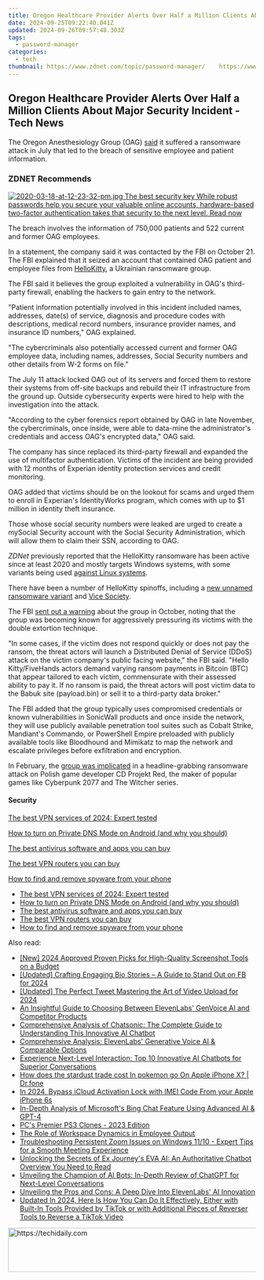 ```yaml
---
title: Oregon Healthcare Provider Alerts Over Half a Million Clients About Major Security Incident - Tech News
date: 2024-09-25T09:22:40.041Z
updated: 2024-09-26T09:57:48.303Z
tags:
  - password-manager
categories:
  - tech
thumbnail: https://www.zdnet.com/topic/password-manager/    https://www.zdnet.com/a/img/resize/9d9a2bd154002583e26033a492cce61fbc4f291d/2020/09/28/6ce2ab9c-621c-4b07-90a2-7fb82fe7c55c/istock-1185282377.jpg?width=170&height=128&fit=crop&auto=webp
---
```


## Oregon Healthcare Provider Alerts Over Half a Million Clients About Major Security Incident - Tech News

The Oregon Anesthesiology Group (OAG) [said](https://www.oaginformation.com/) it suffered a ransomware attack in July that led to the breach of sensitive employee and patient information.

### **ZDNET** Recommends

[![2020-03-18-at-12-23-32-pm.jpg](https://www.zdnet.com/a/img/resize/3c34ebf72342b1f0704550e1e2edf445f0628572/2020/03/18/7c2e2258-7566-4e66-9059-a1a8aedf00b4/2020-03-18-at-12-23-32-pm.jpg?auto=webp&fit=crop&frame=1&height=238.5&width=459) The best security key While robust passwords help you secure your valuable online accounts, hardware-based two-factor authentication takes that security to the next level.  Read now](https://www.zdnet.com/article/best-security-key/)

The breach involves the information of 750,000 patients and 522 current and former OAG employees. 

In a statement, the company said it was contacted by the FBI on October 21\. The FBI explained that it seized an account that contained OAG patient and employee files from [HelloKitty](https://www.zdnet.com/article/this-new-malware-highlights-widespread-adoption-of-golang-language-by-cyberattackers/), a Ukrainian ransomware group. 

The FBI said it believes the group exploited a vulnerability in OAG's third-party firewall, enabling the hackers to gain entry to the network. 

"Patient information potentially involved in this incident included names, addresses, date(s) of service, diagnosis and procedure codes with descriptions, medical record numbers, insurance provider names, and insurance ID numbers," OAG explained. 

"The cybercriminals also potentially accessed current and former OAG employee data, including names, addresses, Social Security numbers and other details from W-2 forms on file."

The July 11 attack locked OAG out of its servers and forced them to restore their systems from off-site backups and rebuild their IT infrastructure from the ground up. Outside cybersecurity experts were hired to help with the investigation into the attack. 

"According to the cyber forensics report obtained by OAG in late November, the cybercriminals, once inside, were able to data-mine the administrator's credentials and access OAG's encrypted data," OAG said.

The company has since replaced its third-party firewall and expanded the use of multifactor authentication. Victims of the incident are being provided with 12 months of Experian identity protection services and credit monitoring. 

OAG added that victims should be on the lookout for scams and urged them to enroll in Experian's IdentityWorks program, which comes with up to $1 million in identity theft insurance.

Those whose social security numbers were leaked are urged to create a mySocial Security account with the Social Security Administration, which will allow them to claim their SSN, according to OAG. 

_ZDNet_ previously reported that the HelloKitty ransomware has been active since at least 2020 and mostly targets Windows systems, with some variants being used [against Linux systems](https://www.bleepingcomputer.com/news/security/linux-version-of-hellokitty-ransomware-targets-vmware-esxi-servers/). 

There have been a number of HelloKitty spinoffs, including a [new unnamed ransomware variant](https://www.zdnet.com/article/this-new-malware-highlights-widespread-adoption-of-golang-language-by-cyberattackers/) and [Vice Society](https://www.zdnet.com/article/ransomware-groups-continue-assault-on-healthcare-orgs-as-covid-19-infections-increase/).

The FBI [sent out a warning](https://www.ic3.gov/Media/News/2021/211029.pdf) about the group in October, noting that the group was becoming known for aggressively pressuring its victims with the double extortion technique. 

"In some cases, if the victim does not respond quickly or does not pay the ransom, the threat actors will launch a Distributed Denial of Service (DDoS) attack on the victim company's public facing website," the FBI said. "Hello Kitty/FiveHands actors demand varying ransom payments in Bitcoin (BTC) that appear tailored to each victim, commensurate with their assessed ability to pay it. If no ransom is paid, the threat actors will post victim data to the Babuk site (payload.bin) or sell it to a third-party data broker."

The FBI added that the group typically uses compromised credentials or known vulnerabilities in SonicWall products and once inside the network, they will use publicly available penetration tool suites such as Cobalt Strike, Mandiant's Commando, or PowerShell Empire preloaded with publicly available tools like Bloodhound and Mimikatz to map the network and escalate privileges before exfiltration and encryption. 

In February, the [group was implicated](https://www.zdnet.com/article/cd-projekt-red-game-studio-discloses-ransomware-attack-extortion-attempt/) in a headline-grabbing ransomware attack on Polish game developer CD Projekt Red, the maker of popular games like Cyberpunk 2077 and The Witcher series.

#### Security

[The best VPN services of 2024: Expert tested](https://www.zdnet.com/article/best-vpn/ "The best VPN services of 2024: Expert tested")

[How to turn on Private DNS Mode on Android (and why you should)](https://www.zdnet.com/article/how-to-turn-on-private-dns-mode-on-android-and-why-you-should/ "How to turn on Private DNS Mode on Android (and why you should)")

[The best antivirus software and apps you can buy](https://www.zdnet.com/article/best-antivirus/ "The best antivirus software and apps you can buy")

[The best VPN routers you can buy](https://www.zdnet.com/article/best-vpn-router/ "The best VPN routers you can buy")

[How to find and remove spyware from your phone](https://www.zdnet.com/article/how-to-find-and-remove-spyware-from-your-phone/ "How to find and remove spyware from your phone")

* [The best VPN services of 2024: Expert tested](https://www.zdnet.com/article/best-vpn/ "The best VPN services of 2024: Expert tested")
* [How to turn on Private DNS Mode on Android (and why you should)](https://www.zdnet.com/article/how-to-turn-on-private-dns-mode-on-android-and-why-you-should/ "How to turn on Private DNS Mode on Android (and why you should)")
* [The best antivirus software and apps you can buy](https://www.zdnet.com/article/best-antivirus/ "The best antivirus software and apps you can buy")
* [The best VPN routers you can buy](https://www.zdnet.com/article/best-vpn-router/ "The best VPN routers you can buy")
* [How to find and remove spyware from your phone](https://www.zdnet.com/article/how-to-find-and-remove-spyware-from-your-phone/ "How to find and remove spyware from your phone")

<ins class="adsbygoogle"
     style="display:block"
     data-ad-format="autorelaxed"
     data-ad-client="ca-pub-7571918770474297"
     data-ad-slot="1223367746"></ins>

<ins class="adsbygoogle"
     style="display:block"
     data-ad-client="ca-pub-7571918770474297"
     data-ad-slot="8358498916"
     data-ad-format="auto"
     data-full-width-responsive="true"></ins>

<span class="atpl-alsoreadstyle">Also read:</span>
<div><ul>
<li><a href="https://desktop-recording.techidaily.com/new-2024-approved-proven-picks-for-high-quality-screenshot-tools-on-a-budget/"><u>[New] 2024 Approved Proven Picks for High-Quality Screenshot Tools on a Budget</u></a></li>
<li><a href="https://facebook-video-recording.techidaily.com/updated-crafting-engaging-bio-stories-a-guide-to-stand-out-on-fb-for-2024/"><u>[Updated] Crafting Engaging Bio Stories – A Guide to Stand Out on FB for 2024</u></a></li>
<li><a href="https://twitter-videos.techidaily.com/updated-the-perfect-tweet-mastering-the-art-of-video-upload-for-2024/"><u>[Updated] The Perfect Tweet Mastering the Art of Video Upload for 2024</u></a></li>
<li><a href="https://app-tips.techidaily.com/an-insightful-guide-to-choosing-between-elevenlabs-genvoice-ai-and-competitor-products/"><u>An Insightful Guide to Choosing Between ElevenLabs' GenVoice AI and Competitor Products</u></a></li>
<li><a href="https://app-tips.techidaily.com/comprehensive-analysis-of-chatsonic-the-complete-guide-to-understanding-this-innovative-ai-chatbot/"><u>Comprehensive Analysis of Chatsonic: The Complete Guide to Understanding This Innovative AI Chatbot</u></a></li>
<li><a href="https://app-tips.techidaily.com/comprehensive-analysis-elevenlabs-generative-voice-ai-and-comparable-options/"><u>Comprehensive Analysis: ElevenLabs' Generative Voice AI & Comparable Options</u></a></li>
<li><a href="https://app-tips.techidaily.com/experience-next-level-interaction-top-10-innovative-ai-chatbots-for-superior-conversations/"><u>Experience Next-Level Interaction: Top 10 Innovative AI Chatbots for Superior Conversations</u></a></li>
<li><a href="https://ios-pokemon-go.techidaily.com/how-does-the-stardust-trade-cost-in-pokemon-go-on-apple-iphone-x-drfone-by-drfone-virtual-ios/"><u>How does the stardust trade cost In pokemon go On Apple iPhone X? | Dr.fone</u></a></li>
<li><a href="https://activate-lock.techidaily.com/in-2024-bypass-icloud-activation-lock-with-imei-code-from-your-apple-iphone-6s-by-drfone-ios/"><u>In 2024, Bypass iCloud Activation Lock with IMEI Code From your Apple iPhone 6s</u></a></li>
<li><a href="https://app-tips.techidaily.com/in-depth-analysis-of-microsofts-bing-chat-feature-using-advanced-ai-and-gpt-4/"><u>In-Depth Analysis of Microsoft's Bing Chat Feature Using Advanced AI & GPT-4</u></a></li>
<li><a href="https://video-screen-grab.techidaily.com/pcs-premier-ps3-clones-2023-edition/"><u>PC's Premier PS3 Clones - 2023 Edition</u></a></li>
<li><a href="https://extra-tips.techidaily.com/the-role-of-workspace-dynamics-in-employee-output/"><u>The Role of Workspace Dynamics in Employee Output</u></a></li>
<li><a href="https://win-blog.techidaily.com/troubleshooting-persistent-zoom-issues-on-windows-1110-expert-tips-for-a-smooth-meeting-experience/"><u>Troubleshooting Persistent Zoom Issues on Windows 11/10 - Expert Tips for a Smooth Meeting Experience</u></a></li>
<li><a href="https://app-tips.techidaily.com/unlocking-the-secrets-of-ex-journeys-eva-ai-an-authoritative-chatbot-overview-you-need-to-read/"><u>Unlocking the Secrets of Ex Journey's EVA AI: An Authoritative Chatbot Overview You Need to Read</u></a></li>
<li><a href="https://app-tips.techidaily.com/unveiling-the-champion-of-ai-bots-in-depth-review-of-chatgpt-for-next-level-conversations/"><u>Unveiling the Champion of AI Bots: In-Depth Review of ChatGPT for Next-Level Conversations</u></a></li>
<li><a href="https://app-tips.techidaily.com/unveiling-the-pros-and-cons-a-deep-dive-into-elevenlabs-ai-innovation/"><u>Unveiling the Pros and Cons: A Deep Dive Into ElevenLabs' AI Innovation</u></a></li>
<li><a href="https://ai-video-apps.techidaily.com/updated-in-2024-here-is-how-you-can-do-it-effectively-either-with-built-in-tools-provided-by-tiktok-or-with-additional-pieces-of-reverser-tools-to-reverse-a/"><u>Updated In 2024, Here Is How You Can Do It Effectively, Either with Built-In Tools Provided by TikTok or with Additional Pieces of Reverser Tools to Reverse a TikTok Video</u></a></li>
</ul></div>

<!-- affiliate ads begin -->
<a href="https://laganoo.pxf.io/c/5597632/1528703/16446" target="_top" id="1528703">
  <img src="//a.impactradius-go.com/display-ad/16446-1528703" border="0" alt="https://techidaily.com" width="728" height="90"/>
</a>
<img height="0" width="0" src="https://laganoo.pxf.io/i/5597632/1528703/16446" style="position:absolute;visibility:hidden;" border="0" />
<!-- affiliate ads end -->

